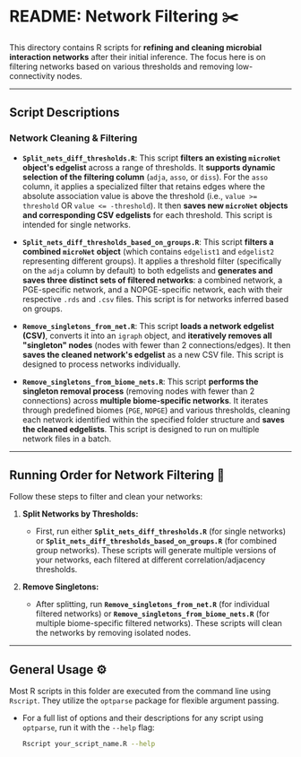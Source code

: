 # README: Network Filtering ✂️

This directory contains R scripts for **refining and cleaning microbial interaction networks** after their initial inference. The focus here is on filtering networks based on various thresholds and removing low-connectivity nodes.

---

## Script Descriptions

### Network Cleaning & Filtering

* **`Split_nets_diff_thresholds.R`**: This script **filters an existing `microNet` object's edgelist** across a range of thresholds. It **supports dynamic selection of the filtering column** (`adja`, `asso`, or `diss`). For the `asso` column, it applies a specialized filter that retains edges where the absolute association value is above the threshold (i.e., `value >= threshold` OR `value <= -threshold`). It then **saves new `microNet` objects and corresponding CSV edgelists** for each threshold. This script is intended for single networks.

* **`Split_nets_diff_thresholds_based_on_groups.R`**: This script **filters a combined `microNet` object** (which contains `edgelist1` and `edgelist2` representing different groups). It applies a threshold filter (specifically on the `adja` column by default) to both edgelists and **generates and saves three distinct sets of filtered networks**: a combined network, a PGE-specific network, and a NOPGE-specific network, each with their respective `.rds` and `.csv` files. This script is for networks inferred based on groups.

* **`Remove_singletons_from_net.R`**: This script **loads a network edgelist (CSV)**, converts it into an `igraph` object, and **iteratively removes all "singleton" nodes** (nodes with fewer than 2 connections/edges). It then **saves the cleaned network's edgelist** as a new CSV file. This script is designed to process networks individually.

* **`Remove_singletons_from_biome_nets.R`**: This script **performs the singleton removal process** (removing nodes with fewer than 2 connections) across **multiple biome-specific networks**. It iterates through predefined biomes (`PGE`, `NOPGE`) and various thresholds, cleaning each network identified within the specified folder structure and **saves the cleaned edgelists**. This script is designed to run on multiple network files in a batch.

---

## Running Order for Network Filtering 🚦

Follow these steps to filter and clean your networks:

1.  **Split Networks by Thresholds:**
    * First, run either **`Split_nets_diff_thresholds.R`** (for single networks) or **`Split_nets_diff_thresholds_based_on_groups.R`** (for combined group networks). These scripts will generate multiple versions of your networks, each filtered at different correlation/adjacency thresholds.

2.  **Remove Singletons:**
    * After splitting, run **`Remove_singletons_from_net.R`** (for individual filtered networks) or **`Remove_singletons_from_biome_nets.R`** (for multiple biome-specific filtered networks). These scripts will clean the networks by removing isolated nodes.

---

## General Usage ⚙️

Most R scripts in this folder are executed from the command line using `Rscript`. They utilize the `optparse` package for flexible argument passing.

* For a full list of options and their descriptions for any script using `optparse`, run it with the `--help` flag:

    ```bash
    Rscript your_script_name.R --help
    ```